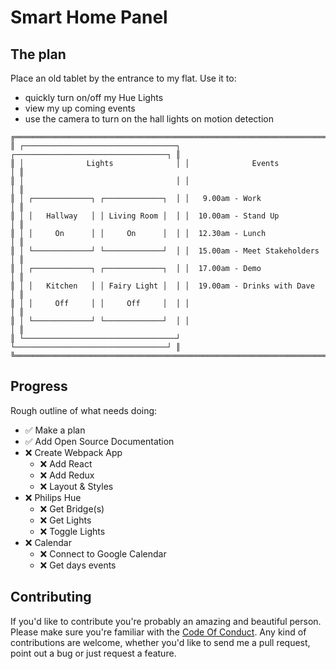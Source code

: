 Smart Home Panel
================

The plan
--------

Place an old tablet by the entrance to my flat. Use it to:
- quickly turn on/off my Hue Lights
- view my up coming events
- use the camera to turn on the hall lights on motion detection

```
╔═══════════════════════════════════════════════════════════════════════════╗
║ ┌──────────────────────────────────┐ ┌──────────────────────────────────┐ ║
║ │              Lights              │ │              Events              │ ║
║ │                                  │ │                                  │ ║
║ │ ┌─────────────┐ ┌─────────────┐  │ │   9.00am - Work                  │ ║
║ │ │   Hallway   │ │ Living Room │  │ │  10.00am - Stand Up              │ ║
║ │ │     On      │ │     On      │  │ │  12.30am - Lunch                 │ ║
║ │ └─────────────┘ └─────────────┘  │ │  15.00am - Meet Stakeholders     │ ║
║ │ ┌─────────────┐ ┌─────────────┐  │ │  17.00am - Demo                  │ ║
║ │ │   Kitchen   │ │ Fairy Light │  │ │  19.00am - Drinks with Dave      │ ║
║ │ │     Off     │ │     Off     │  │ │                                  │ ║
║ │ └─────────────┘ └─────────────┘  │ │                                  │ ║
║ └──────────────────────────────────┘ └──────────────────────────────────┘ ║
╚═══════════════════════════════════════════════════════════════════════════╝
```

Progress
--------

Rough outline of what needs doing:

- ✅ Make a plan
- ✅ Add Open Source Documentation
- ❌ Create Webpack App
  - ❌ Add React
  - ❌ Add Redux
  - ❌ Layout & Styles
- ❌ Philips Hue
  - ❌ Get Bridge(s)
  - ❌ Get Lights
  - ❌ Toggle Lights
- ❌ Calendar
  - ❌ Connect to Google Calendar
  - ❌ Get days events

Contributing
------------

If you'd like to contribute you're probably an amazing and beautiful person. Please make sure you're familiar with the
[Code Of Conduct]. Any kind of contributions are welcome, whether you'd like to send me a pull request, point out a bug
or just request a feature.

[Code Of Conduct]: CODE-OF-CONDUCT.md
